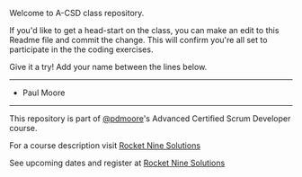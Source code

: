 Welcome to A-CSD class repository.

If you'd like to get a head-start on the class, you can make an edit to this Readme file and commit the change. This will confirm you're all set to participate in the the coding exercises.

Give it a try! Add your name between the lines below.
___
- Paul Moore
___


This repository is part of [@pdmoore](https://github.com/pdmoore)'s Advanced Certified Scrum Developer course.

For a course description visit [Rocket Nine Solutions](https://rocketninesolutions.com/advanced-certified-scrum-developer/?utm_source=ghpaulr9)

See upcoming dates and register at [Rocket Nine Solutions](https://rocketninesolutions.com/advanced-certified-scrum-developer/?utm_source=ghpaulr9#book)

